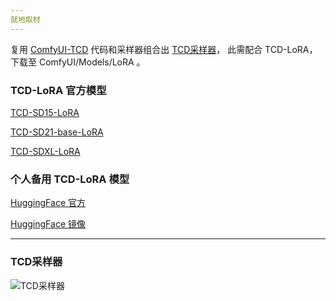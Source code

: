 ```yaml
---
就地取材
---
```


复用 [ComfyUI-TCD](https://github.com/JettHu/ComfyUI-TCD) 代码和采样器组合出 [TCD采样器](https://github.com/classronin/CR-Tools-TCD-Sampler)，
此需配合 TCD-LoRA，下载至 ComfyUI/Models/LoRA 。

### TCD-LoRA 官方模型
[TCD-SD15-LoRA](https://huggingface.co/h1t/TCD-SD15-LoRA/tree/main)

[TCD-SD21-base-LoRA](https://huggingface.co/h1t/TCD-SD21-base-LoRA/tree/main)

[TCD-SDXL-LoRA](https://huggingface.co/h1t/TCD-SDXL-LoRA/tree/main)


### 个人备用 TCD-LoRA 模型
[HuggingFace 官方](https://huggingface.co/classronin/TCD-LoRA/tree/main)

[HuggingFace 镜像](https://hf-mirror.com/classronin/TCD-LoRA/tree/main)

---
### TCD采样器

![TCD采样器](https://origin.picgo.net/2025/09/01/tcd_samplera2757970f2e1b728.png)

